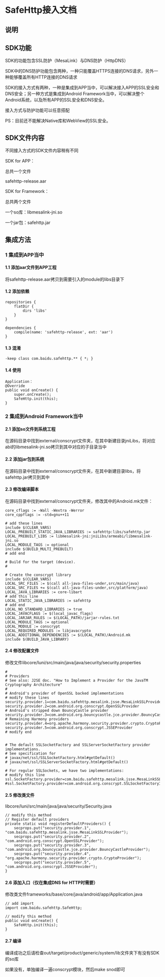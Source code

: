 # SafeHttp接入文档 
## 说明

## SDK功能
SDK的功能包含SSL防护（MesaLink）与DNS防护（HttpDNS）

SDK中的DNS防护功能包含两种，一种只能覆盖HTTPS连接的DNS请求，另外一种能够覆盖所有HTTP连接的DNS请求

SDK的接入方式有两种，一种是集成到APP当中，可以解决接入APP的SSL安全和DNS安全；另一种方式是集成到Android Framework当中，可以解决整个Android系统，以及所有APP的SSL安全和DNS安全。

接入方式与防护功能可以任意搭配

PS：目前还不能解决Native库和WebView的SSL安全。

## SDK文件内容
不同接入方式的SDK文件内容稍有不同

SDK for APP：

总共一个文件

safehttp-release.aar

SDK for Framework：

总共两个文件

一个so库：libmesalink-jni.so

一个jar包：safehttp.jar

## 集成方法
### 1 集成到APP当中
#### 1.1 添加aar文件到APP工程
将safehttp-release.aar拷贝到需要引入的module的libs目录下

#### 1.2 添加依赖
```
repositories {
    flatDir {
        dirs 'libs'
    }
}

dependencies {
    compile(name: 'safehttp-release', ext: 'aar')
}
```

#### 1.3 混淆
```
-keep class com.baidu.safehttp.** { *; }
```

#### 1.4 使用
```
Application：
@Override
public void onCreate() {
    super.onCreate();
    SafeHttp.init(this);
}
```

### 2 集成到Android Framework当中
#### 2.1 添加so文件到系统工程
在源码目录中找到external/conscrypt文件夹，在其中新建目录jniLibs，将对应abi的libmesalink-jni.so拷贝到其中对应的子目录当中
#### 2.2 添加jar包到系统
在源码目录中找到external/conscrypt文件夹，在其中新建目录libs，将safehttp.jar拷贝到其中
#### 2.3 修改编译脚本
在源码目录中找到external/conscrypt文件夹，修改其中的Android.mk文件：
```
core_cflags := -Wall -Wextra -Werror
core_cppflags := -std=gnu++11

# add these lines
include $(CLEAR_VARS)
LOCAL_PREBUILT_STATIC_JAVA_LIBRARIES := safehttp:libs/safehttp.jar
LOCAL_PREBUILT_LIBS := libmesalink-jni:jniLibs/armeabi/libmesalink-jni.so
LOCAL_MODULE_TAGS := optional
include $(BUILD_MULTI_PREBUILT)
# add end

# Build for the target (device).
#

# Create the conscrypt library
include $(CLEAR_VARS)
LOCAL_SRC_FILES := $(call all-java-files-under,src/main/java)
LOCAL_SRC_FILES += $(call all-java-files-under,src/platform/java)
LOCAL_JAVA_LIBRARIES := core-libart
# add this line
LOCAL_STATIC_JAVA_LIBRARIES := safehttp
# add end
LOCAL_NO_STANDARD_LIBRARIES := true
LOCAL_JAVACFLAGS := $(local_javac_flags)
LOCAL_JARJAR_RULES := $(LOCAL_PATH)/jarjar-rules.txt
LOCAL_MODULE_TAGS := optional
LOCAL_MODULE := conscrypt
LOCAL_REQUIRED_MODULES := libjavacrypto
LOCAL_ADDITIONAL_DEPENDENCIES := $(LOCAL_PATH)/Android.mk
include $(BUILD_JAVA_LIBRARY)
```

#### 2.4 修改配置文件
修改文件libcore/luni/src/main/java/java/security/security.properties
```
#
# Providers
# See also: J2SE doc. "How to Implement a Provider for the JavaTM Cryptography Architecture"
#
# Android's provider of OpenSSL backed implementations
# modify these lines
security.provider.1=com.baidu.safehttp.mesalink.jsse.MesaLinkSSLProvider
security.provider.2=com.android.org.conscrypt.OpenSSLProvider
# Android's stripped down BouncyCastle provider
security.provider.3=com.android.org.bouncycastle.jce.provider.BouncyCastleProvider
# Remaining Harmony providers
security.provider.4=org.apache.harmony.security.provider.crypto.CryptoProvider
security.provider.5=com.android.org.conscrypt.JSSEProvider
# modify end


# The default SSLSocketFactory and SSLServerSocketFactory provider implementations.
# See specification for 
# javax/net/ssl/SSLSocketFactory.html#getDefault()
# javax/net/ssl/SSLServerSocketFactory.html#getDefault()

# For regular SSLSockets, we have two implementations:
# modify this line
ssl.SocketFactory.provider=com.baidu.safehttp.mesalink.jsse.MesaLinkSSLSocketFactoryImpl
#ssl.SocketFactory.provider=com.android.org.conscrypt.SSLSocketFactoryImpl
```

#### 2.5 修改类文件
libcore/luni/src/main/java/java/security/Security.java
```
// modify this method
// Register default providers
private static void registerDefaultProviders() {
    secprops.put("security.provider.1", "com.baidu.safehttp.mesalink.jsse.MesaLinkSSLProvider");
    secprops.put("security.provider.2", "com.android.org.conscrypt.OpenSSLProvider");
    secprops.put("security.provider.3", "com.android.org.bouncycastle.jce.provider.BouncyCastleProvider");
    secprops.put("security.provider.4", "org.apache.harmony.security.provider.crypto.CryptoProvider");
    secprops.put("security.provider.5", "com.android.org.conscrypt.JSSEProvider");
}
```

#### 2.6 添加入口（仅在集成DNS for HTTP时需要）
修改类文件frameworks/base/core/java/android/app/Application.java
```
// add import
import com.baidu.safehttp.SafeHttp;

// modify this method
public void onCreate() {
    SafeHttp.init(this);
}
```

#### 2.7 编译
编译成功之后请检查out/target/product/generic/system/lib文件夹下有没有SDK的so库

如果没有，单独编译一遍conscrypt模块，然后make snod即可
